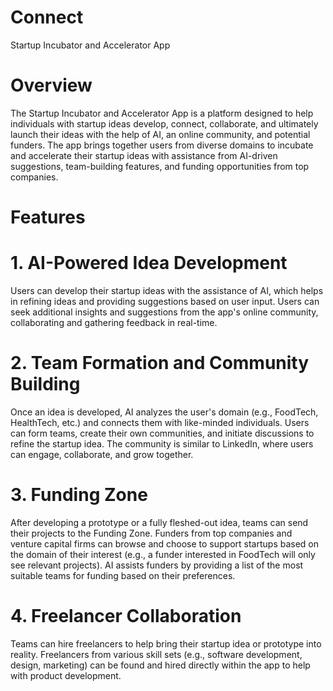 # Connect
Startup Incubator and Accelerator App
# Overview
The Startup Incubator and Accelerator App is a platform designed to help individuals with startup ideas develop, connect, collaborate, and ultimately launch their ideas with the help of AI, an online community, and potential funders. The app brings together users from diverse domains to incubate and accelerate their startup ideas with assistance from AI-driven suggestions, team-building features, and funding opportunities from top companies.

# Features

# 1. AI-Powered Idea Development
Users can develop their startup ideas with the assistance of AI, which helps in refining ideas and providing suggestions based on user input.
Users can seek additional insights and suggestions from the app's online community, collaborating and gathering feedback in real-time.

# 2. Team Formation and Community Building
Once an idea is developed, AI analyzes the user's domain (e.g., FoodTech, HealthTech, etc.) and connects them with like-minded individuals.
Users can form teams, create their own communities, and initiate discussions to refine the startup idea.
The community is similar to LinkedIn, where users can engage, collaborate, and grow together.

# 3. Funding Zone
After developing a prototype or a fully fleshed-out idea, teams can send their projects to the Funding Zone.
Funders from top companies and venture capital firms can browse and choose to support startups based on the domain of their interest (e.g., a funder interested in FoodTech will only see relevant projects).
AI assists funders by providing a list of the most suitable teams for funding based on their preferences.

# 4. Freelancer Collaboration
Teams can hire freelancers to help bring their startup idea or prototype into reality.
Freelancers from various skill sets (e.g., software development, design, marketing) can be found and hired directly within the app to help with product development.
